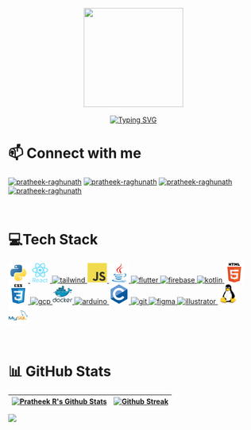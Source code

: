<!-- <img width="300px" align="right" src="https://media.giphy.com/media/qgQUggAC3Pfv687qPC/giphy.gif"/> -->

<!-- # [![Typing SVG](https://readme-typing-svg.herokuapp.com?font=Fira+Code&pause=1000&color=F7F7F7&width=435&lines=Hey+%F0%9F%91%8B%F0%9F%8F%BB%2C+This+is+Pratheek+Raghunath;Front+End+Developer+%F0%9F%91%A8%E2%80%8D%F0%9F%92%BB)](https://git.io/typing-svg) -->

<!--
**pratheek-raghunath/pratheek-raghunath** is a ✨ _special_ ✨ repository because its `README.md` (this file) appears on your GitHub profile.

Here are some ideas to get you started:

- 🔭 I’m currently working on ...
- 🌱 I’m currently learning ...
- 👯 I’m looking to collaborate on ...
- 🤔 I’m looking for help with ...
- 💬 Ask me about ...
- 📫 How to reach me: ...
- 😄 Pronouns: ...
- ⚡ Fun fact: ...
-->
<p align="center"><img src="https://octodex.github.com/images/Fintechtocat.png" width="200" height="200" /></p>


<p align="center"> <a href="https://git.io/typing-svg"><img src="https://readme-typing-svg.herokuapp.com?font=Fira+Code&size=30&pause=1000&color=F7F7F7&width=435&lines=Hey+%F0%9F%91%8B%F0%9F%8F%BB%2C+This+is+Pratheek+Raghunath;Front+End+Developer+%F0%9F%91%A8%E2%80%8D%F0%9F%92%BB" alt="Typing SVG" /></a> </p>





# 📫 Connect with me
<p align="left">
<a href="https://www.linkedin.com/in/pratheek-raghunath/" target="blank"><img align="center" src="https://raw.githubusercontent.com/rahuldkjain/github-profile-readme-generator/master/src/images/icons/Social/linked-in-alt.svg" alt="pratheek-raghunath" height="30" width="40" /></a>
<a href="https://discord.gg/radiantleo" target="blank"><img align="center" src="https://raw.githubusercontent.com/rahuldkjain/github-profile-readme-generator/master/src/images/icons/Social/discord.svg" alt="pratheek-raghunath" height="30" width="40" /></a>
<a href="https://twitter.com/pratheek_1" target="blank"><img align="center" src="https://raw.githubusercontent.com/rahuldkjain/github-profile-readme-generator/master/src/images/icons/Social/twitter.svg" alt="pratheek-raghunath" height="30" width="40" /></a>
<a href="https://codesandbox.io/u/pratheek-r" target="blank"><img align="center" src="https://raw.githubusercontent.com/rahuldkjain/github-profile-readme-generator/master/src/images/icons/Social/codesandbox.svg" alt="pratheek-raghunath" height="30" width="40" /></a>
</p>

<br>


# 💻Tech Stack
<p align="left">
<a href="https://www.python.org" target="_blank" rel="noreferrer">
    <img
      src="https://raw.githubusercontent.com/devicons/devicon/master/icons/python/python-original.svg"
      alt="python"
      width="40"
      height="40"
    />
  </a>
  <a href="https://reactjs.org/" target="_blank" rel="noreferrer">
    <img
      src="https://raw.githubusercontent.com/devicons/devicon/master/icons/react/react-original-wordmark.svg"
      alt="react"
      width="40"
      height="40"
    />
  </a>
  <a href="https://tailwindcss.com/" target="_blank" rel="noreferrer">
    <img
      src="https://www.vectorlogo.zone/logos/tailwindcss/tailwindcss-icon.svg"
      alt="tailwind"
      width="40"
      height="40"
    />
  </a>
  <a
    href="https://developer.mozilla.org/en-US/docs/Web/JavaScript"
    target="_blank"
    rel="noreferrer"
  >
    <img
      src="https://raw.githubusercontent.com/devicons/devicon/master/icons/javascript/javascript-original.svg"
      alt="javascript"
      width="40"
      height="40"
    />
  </a>
  <a href="https://www.java.com" target="_blank" rel="noreferrer">
    <img
      src="https://raw.githubusercontent.com/devicons/devicon/master/icons/java/java-original.svg"
      alt="java"
      width="40"
      height="40"
    />
  </a>
  <a href="https://flutter.dev" target="_blank" rel="noreferrer">
    <img
      src="https://www.vectorlogo.zone/logos/flutterio/flutterio-icon.svg"
      alt="flutter"
      width="40"
      height="40"
    />
  </a>
  <a href="https://firebase.google.com/" target="_blank" rel="noreferrer">
    <img
      src="https://www.vectorlogo.zone/logos/firebase/firebase-icon.svg"
      alt="firebase"
      width="40"
      height="40"
    />
  </a>
  <a href="https://kotlinlang.org" target="_blank" rel="noreferrer">
    <img
      src="https://www.vectorlogo.zone/logos/kotlinlang/kotlinlang-icon.svg"
      alt="kotlin"
      width="40"
      height="40"
    />
  </a>
  <a href="https://www.w3.org/html/" target="_blank" rel="noreferrer">
    <img
      src="https://raw.githubusercontent.com/devicons/devicon/master/icons/html5/html5-original-wordmark.svg"
      alt="html5"
      width="40"
      height="40"
    />
  </a>
  <a href="https://www.w3schools.com/css/" target="_blank" rel="noreferrer">
    <img
      src="https://raw.githubusercontent.com/devicons/devicon/master/icons/css3/css3-original-wordmark.svg"
      alt="css3"
      width="40"
      height="40"
    />
  </a>
  <a href="https://cloud.google.com" target="_blank" rel="noreferrer">
    <img
      src="https://www.vectorlogo.zone/logos/google_cloud/google_cloud-icon.svg"
      alt="gcp"
      width="40"
      height="40"
    />
  </a>
  <a href="https://www.docker.com/" target="_blank" rel="noreferrer">
    <img
      src="https://raw.githubusercontent.com/devicons/devicon/master/icons/docker/docker-original-wordmark.svg"
      alt="docker"
      width="40"
      height="40"
    />
  </a>
  <a href="https://www.arduino.cc/" target="_blank" rel="noreferrer">
    <img
      src="https://cdn.worldvectorlogo.com/logos/arduino-1.svg"
      alt="arduino"
      width="40"
      height="40"
    />
  </a>
  <a href="https://www.cprogramming.com/" target="_blank" rel="noreferrer">
    <img
      src="https://raw.githubusercontent.com/devicons/devicon/master/icons/c/c-original.svg"
      alt="c"
      width="40"
      height="40"
    />
  </a>
  <a href="https://git-scm.com/" target="_blank" rel="noreferrer">
    <img
      src="https://www.vectorlogo.zone/logos/git-scm/git-scm-icon.svg"
      alt="git"
      width="40"
      height="40"
    />
  </a>
  <a href="https://www.figma.com/" target="_blank" rel="noreferrer">
    <img
      src="https://www.vectorlogo.zone/logos/figma/figma-icon.svg"
      alt="figma"
      width="40"
      height="40"
    />
  </a>
  <a
    href="https://www.adobe.com/in/products/illustrator.html"
    target="_blank"
    rel="noreferrer">
    <img
      src="https://www.vectorlogo.zone/logos/adobe_illustrator/adobe_illustrator-icon.svg"
      alt="illustrator"
      width="40"
      height="40"
    />
  </a>
  <a href="https://www.linux.org/" target="_blank" rel="noreferrer">
    <img
      src="https://raw.githubusercontent.com/devicons/devicon/master/icons/linux/linux-original.svg"
      alt="linux"
      width="40"
      height="40"
    />
  </a>
  <a href="https://www.mysql.com/" target="_blank" rel="noreferrer">
    <img
      src="https://raw.githubusercontent.com/devicons/devicon/master/icons/mysql/mysql-original-wordmark.svg"
      alt="mysql"
      width="40"
      height="40"
    />
  </a>
  
</p>

<br>


# 📊 GitHub Stats

<!-- ![Top Langs](https://github-readme-stats.vercel.app/api/top-langs/?username=pratheek-raghunath&layout=compact&theme=react) -->



| [![Pratheek R's Github Stats](https://github-readme-stats.vercel.app/api?username=pratheek-raghunath&show_icons=true&theme=algolia&include_all_commits=true&count_private=true)](https://github.com/pratheek-raghunath) | [![Github Streak](https://github-readme-streak-stats.herokuapp.com/?user=pratheek-raghunath&theme=github-dark-blue)](https://github.com/pratheek-raghunath) | 
|-|-|



<!-- <p align="center"><img src="https://octodex.github.com/images/Fintechtocat.png" width="200" height="200" /></p> -->

[![](https://visitcount.itsvg.in/api?id=pratheek-raghunath&icon=0&color=0)](https://visitcount.itsvg.in)


